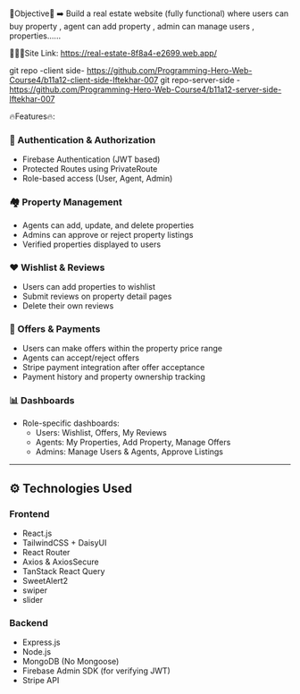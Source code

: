 🎯Objective🎯
➡️ Build a real estate website (fully functional) where users can buy property , agent can add property , admin can manage users , properties......

🔗🔗🔗Site Link: https://real-estate-8f8a4-e2699.web.app/

git repo -client side- https://github.com/Programming-Hero-Web-Course4/b11a12-client-side-Iftekhar-007
git repo-server-side - https://github.com/Programming-Hero-Web-Course4/b11a12-server-side-Iftekhar-007

🔥Features🔥:

### 🔑 Authentication & Authorization

- Firebase Authentication (JWT based)
- Protected Routes using PrivateRoute
- Role-based access (User, Agent, Admin)

### 🏘️ Property Management

- Agents can add, update, and delete properties
- Admins can approve or reject property listings
- Verified properties displayed to users

### ❤️ Wishlist & Reviews

- Users can add properties to wishlist
- Submit reviews on property detail pages
- Delete their own reviews

### 💸 Offers & Payments

- Users can make offers within the property price range
- Agents can accept/reject offers
- Stripe payment integration after offer acceptance
- Payment history and property ownership tracking

### 📊 Dashboards

- Role-specific dashboards:
  - Users: Wishlist, Offers, My Reviews
  - Agents: My Properties, Add Property, Manage Offers
  - Admins: Manage Users & Agents, Approve Listings

---

## ⚙️ Technologies Used

### Frontend

- React.js
- TailwindCSS + DaisyUI
- React Router
- Axios & AxiosSecure
- TanStack React Query
- SweetAlert2
- swiper
- slider

### Backend

- Express.js
- Node.js
- MongoDB (No Mongoose)
- Firebase Admin SDK (for verifying JWT)
- Stripe API
